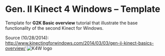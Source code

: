 Gen. II Kinect 4 Windows – Template
===========
Template for **G2K Basic overview** tutorial that illustrate the base functionality of the second Kinect for Windows.

Source (10/28/2014): http://www.kinectingforwindows.com/2014/03/03/gen-ii-kinect-basics-overview/
![K4W logo](http://www.kinectingforwindows.com/wp-content/themes/twentyten/images/headers/logo.jpg)
